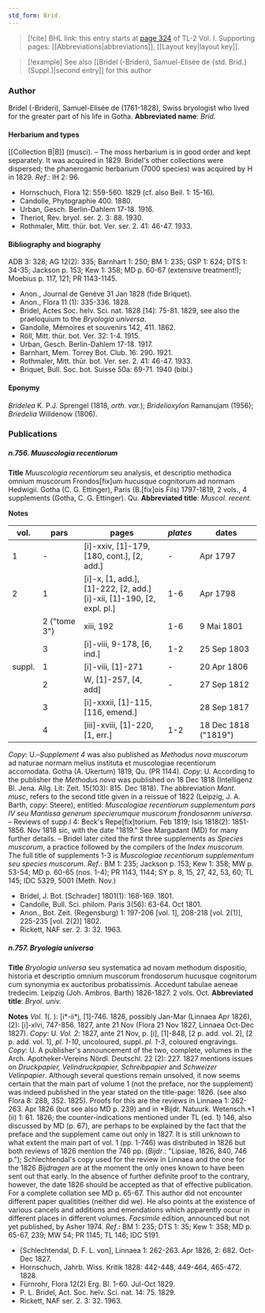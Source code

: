 ```yaml
---
std_form: Brid.
---
```


> [!cite] BHL link: this entry starts at [page 324](https://www.biodiversitylibrary.org/page/33120455) of TL-2 Vol. I.
> Supporting pages: [[Abbreviations|abbreviations]], [[Layout key|layout key]].

> [!example] See also [[Bridel (-Brideri), Samuel-Elisée de {std. Brid.} (Suppl.)|second entry]] for this author

### Author

Bridel (-Brideri), Samuel-Elisée de (1761-1828), Swiss bryologist who lived for the greater part of his life in Gotha. 
**Abbreviated name**: *Brid.*

#### Herbarium and types

[[Collection B|B]] (musci). – The moss herbarium is in good order and kept separately. It was acquired in 1829. Bridel's other collections were dispersed; the phanerogamic herbarium (7000 species) was acquired by H in 1829.
*Ref*.: IH 2: 96.
- Hornschuch, Flora 12: 559-560. 1829 (cf. also Beil. 1: 15-16).
- Candolle, Phytographie 400. 1880.
- Urban, Gesch. Berlin-Dahlem 17-18. 1916.
- Theriot, Rev. bryol. ser. 2. 3: 88. 1930.
- Rothmaler, Mitt. thür. bot. Ver. ser. 2. 41: 46-47. 1933.

#### Bibliography and biography

ADB 3: 328; AG 12(2): 335; Barnhart 1: 250; BM 1: 235; GSP 1: 624; DTS 1: 34-35; Jackson p. 153; Kew 1: 358; MD p. 60-67 (extensive treatment!); Moebius p. 117, 121; PR 1143-1145.
- Anon., Journal de Genève 31 Jan 1828 (fide Briquet).
- Anon., Flora 11 (1): 335-336. 1828.
- Bridel, Actes Soc. helv. Sci. nat. 1828 \[14\]: 75-81. 1829, see also the praeloquium to the *Bryologia universa*.
- Gandolle, Mémoires et souvenirs 142, 411. 1862.
- Röll, Mitt. thür. bot. Ver. 32: 1-4. 1915.
- Urban, Gesch. Berlin-Dahlem 17-18. 1917.
- Barnhart, Mem. Torrey Bot. Club. 16: 290. 1921.
- Rothmaler, Mitt. thür. bot. Ver. ser. 2. 41: 46-47. 1933.
- Briquet, Bull. Soc. bot. Suisse 50a: 69-71. 1940 (bibl.)

#### Eponymy

*Bridelea* K. P.J. Sprengel (1818, *orth. var.*); *Bridelioxylon* Ramanujam (1956); *Briedelia* Willdenow (1806).

### Publications

##### n.756. Muuscologia recentiorum

**Title**
*Muuscologia recentiorum* seu analysis, et descriptio methodica omnium muscorum Frondos\[fix\]um hucusque cognitorum ad normam Hedwigii. Gotha (C. G. Ettinger), Paris (B.\[fix\]ois Fils) 1797-1819, 2 vols., 4 supplements (Gotha, C. G. Ettinger). Qu.
**Abbreviated title**: *Muscol. recent.*

**Notes**

|vol.	|pars	|pages	|*plates*	|dates|
|---	|---	|---	|---	|---	|
|1	|-	|\[i\]-xxiv, \[1\]-179, \[180, cont.\], \[2, add.\]	|-	|Apr 1797|
|2	|1	|\[i\]-x, \[1, add.\], \[1\]-222, \[2, add.\]<br/>\[i\]-xii, \[1\]-190, \[2, expl. pl.\]	|1-6	|Apr 1798|
|	|2 ("tome 3")	|xiii, 192	|1-6	|9 Mai 1801|
|	|3	|\[i\]-viii, 9-178, \[6, ind.\]	|1-2	|25 Sep 1803|
|suppl.	|1	|\[i\]-viii, \[1\]-271	|-	|20 Apr 1806|
|	|2	|W, \[1\]-257, \[4, add\]	|-	|27 Sep 1812|
|	|3	|\[i\]-xxxii, \[1\]-115, \[116, emend.\]	|	|28 Sep 1817|
|	|4	|\[iii\]-xviii, \[1\]-220, \[1, err.\]	|1-2	|18 Dec 1818 ("1819")|

*Copy*: U.–*Supplement 4* was also published as *Methodus nova muscorum* ad naturae normam melius instituta et muscologiae recentiorum accomodata. Gotha (A. Ukertum) 1819, Qu. (PR 1144). *Copy*: U. According to the publisher the *Methodus nova* was published on 18 Dec 1818 (Intelligenz Bl. Jena. Allg. Lit: Zeit. 15(103): 815. Dec 1818). The abbreviation *Mant. musc*, refers to the second title given in a reissue of 1822 (Leipzig, J. A. Barth, *copy*: Steere), entitled: *Muscologiae recentiorum supplementum pars IV seu Mantissa generum specierumque muscorum frondosornm universa*. – Reviews of supp.l 4: Beck's Repe\[fix\]torium. Feb 1819; Isis 1818(2): 1851-1856. Nov 1818 sic, with the date "1819."
See Margadant (MD) for many further details. – Bridel later cited the first three supplements as *Species muscorum*, a practice followed by the compilers of the *Index muscorum*. The full title of supplements 1-3 is *Muscologiae recentiorum supplementum seu species muscorum*.
*Ref*.: BM 1: 235; Jackson p. 153; Kew 1: 358; MW p. 53-54; MD p. 60-65 (nos. 1-4); PR 1143, 1144; SY p. 8, 15, 27, 42, 53, 60; TL 145; IDC 5329, 5001 (Meth. Nov.)
- Bridel, J. Bot. \[Schrader\] 1801(1): 168-169. 1801.
- Candolle, Bull. Sci. philom. Paris 3(56): 63-64. Oct 1801.
- Anon., Bot. Zeit. (Regensburg) 1: 197-206 \[vol. 1\], 208-218 \[vol. 2(1)\], 225-235 \[vol. 2(2)\] 1802.
- Rickett, NAF ser. 2. 3: 32. 1963.

##### n.757. Bryologia universa

**Title**
*Bryologia universa* seu systematica ad novam methodum dispositio, historia et descriptio omnium muscorum frondosorum hucusque cognitorum cum synonymia ex auctoribus probatissimis. Accedunt tabulae aeneae tredecim. Leipzig (Joh. Ambros. Barth) 1826-1827. 2 vols. Oct.
**Abbreviated title**: *Bryol. univ.*

**Notes**
*Vol. 1*(. ): \[i\*-ii\*j, \[1\]-746. 1826, possibly Jan-Mar (Linnaea Apr 1826), (2): \[i\]-xlvi, 747-856. 1827, ante 21 Nov (Flora 21 Nov 1827, Linnaea Oct-Dec 1827).
*Copy*: U.
*Vol. 2*: 1827, ante 21 Nov, p. \[i\], \[1\]-848, \[2 p. add. vol. 2\], \[2 p. add. vol. 1\], *pl. 1-10*, uncoloured, suppl. *pl. 1-3*, coloured engravings. *Copy*: U.
A publisher's announcement of the two, complete, volumes in the Arch. Apotheker-Vereins Nördl. Deutschl. 22 (2): 227. 1827 mentions issues on *Druckpapier, Velindruckpapier, Schreibpapier* and *Schweizer Velinpapier*. Although several questions remain unsolved, it now seems certain that the main part of volume 1 (not the preface, nor the supplement) was indeed published in the year stated on the title-page: 1826. (see also Flora 8: 288, 352. 1825).
Proofs for this are the reviews in Linnaea 1: 262-263. Apr 1826 (but see also MD p. 239) and in *Bijdr. Natuurk. Wetensch.*1 (ii) 1: 61. 1826; the counter-indications mentioned under TL (ed. 1) 146, also discussed by MD (p. 67), are perhaps to be explained by the fact that the preface and the supplement came out only in 1827. It is still unknown to what extent the main part of vol. 1 (pp. 1-746) was distributed in 1826 but both reviews of 1826 mention the 746 pp. (*Bijdr*.: "Lipsiae, 1826, 840, 746 p."); Schlechtendal's copy used for the review in Linnaea and the one for the 1826 *Bijdragen* are at the moment the only ones known to have been sent out that early.
In the absence of further definite proof to the contrary, however, the date 1826 should be accepted as that of effective publication.
For a complete collation see MD p. 65-67. This author did not encounter different paper qualitities (neither did we). He also points at the existence of various cancels and additions and emendations which apparently occur in different places in different volumes.
*Facsimile* edition, announced but not yet published, by Asher 1974.
*Ref*.: BM 1: 235; DTS 1: 35; Kew 1: 358; MD p. 65-67, 239; MW 54; PR 1145; TL 146; IDC 5191.
- \[Schlechtendal, D. F. L. von\], Linnaea 1: 262-263. Apr 1826, 2: 682. Oct-Dec 1827.
- Hornschuch, Jahrb. Wiss. Kritik 1828: 442-448, 449-464, 465-472. 1828.
- Fürnrohr, Flora 12(2) Erg. Bl. 1-60. Jul-Oct 1829.
- P. L. Bridel, Act. Soc. helv. Sci. nat. 14: 75. 1829.
- Rickett, NAF ser. 2. 3: 32. 1963.


